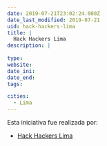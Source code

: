 ```yaml
---
date: 2019-07-21T23:02:24.000Z
date_last_modified: 2019-07-21
uid: hack-hackers-lima
title: |
  Hack Hackers Lima
description: |
  
type: 
website: 
date_ini: 
date_end: 
tags:

cities: 
  - Lima
---
```


Esta iniciativa fue realizada por:

- [Hack Hackers Lima](/organizaciones/hack-hackers-lima)
